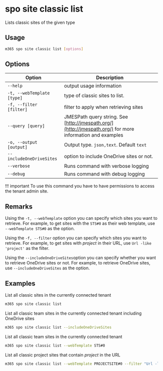 # spo site classic list

Lists classic sites of the given type

## Usage

```sh
m365 spo site classic list [options]
```

## Options

Option|Description
------|-----------
`--help`|output usage information
`-t, --webTemplate [type]`|type of classic sites to list.
`-f, --filter [filter]`|filter to apply when retrieving sites
`--query [query]`|JMESPath query string. See [http://jmespath.org/](http://jmespath.org/) for more information and examples
`-o, --output [output]`|Output type. `json,text`. Default `text`
`--includeOneDriveSites`|option to include OneDrive sites or not.
`--verbose`|Runs command with verbose logging
`--debug`|Runs command with debug logging

!!! important
    To use this command you have to have permissions to access the tenant admin site.

## Remarks

Using the `-t, --webTemplate` option you can specify which sites you want to retrieve. For example, to get sites with the `STS#0` as their web template, use `--webTemplate STS#0` as the option.

Using the `-f, --filter` option you can specify which sites you want to retrieve. For example, to get sites with _project_ in their URL, use `Url -like 'project'` as the filter.

Using the `--includeOneDriveSites`option you can specify whether you want to retrieve OneDrive sites or not. For example, to retrieve OneDrive sites, use `--includeOneDriveSites` as the option.

## Examples

List all classic sites in the currently connected tenant

```sh
m365 spo site classic list
```

List all classic team sites in the currently connected tenant including OneDrive sites

```sh
m365 spo site classic list --includeOneDriveSites
```

List all classic team sites in the currently connected tenant

```sh
m365 spo site classic list --webTemplate STS#0
```

List all classic project sites that contain _project_ in the URL

```sh
m365 spo site classic list --webTemplate PROJECTSITE#0 --filter "Url -like 'project'"
```